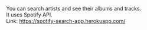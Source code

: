 You can search artists and see their albums and tracks. <br/>
It uses Spotify API. <br/>
Link: https://spotify-search-app.herokuapp.com/
